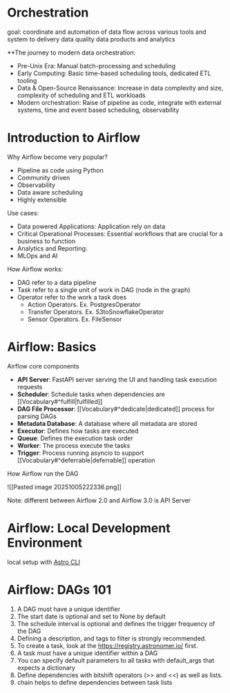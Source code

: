 # Orchestration

goal: coordinate and automation of data flow across various tools and system to delivery data quality data products and analytics 

**The journey to modern data orchestration:

* Pre-Unix Era: Manual batch-processing and scheduling 
* Early Computing: Basic time-based scheduling tools, dedicated ETL tooling 
* Data & Open-Source Renaissance: Increase in data complexity and size, complexity of scheduling and ETL workloads
* Modern orchestration: Raise of pipeline as code, integrate with external systems, time and event based scheduling, observability

# Introduction to Airflow

Why Airflow become very popular?
* Pipeline as code using Python
* Community driven
* Observability 
* Data aware scheduling 
* Highly extensible 

Use cases: 
* Data powered Applications: Application rely on data 
* Critical Operational Processes: Essential workflows that are crucial for a business to function
* Analytics and Reporting: 
* MLOps and AI

How Airflow works:
* DAG refer to a data pipeline 
* Task refer to a single unit of work in DAG (node in the graph)
* Operator refer to the work a task does 
	* Action Operators. Ex. PostgresOperator 
	* Transfer Operators. Ex. S3toSnowflakeOperator 
	* Sensor Operators. Ex. FileSensor

# Airflow: Basics

Airflow core components 
* **API Server**: FastAPI server serving the UI and handling task execution requests
* **Scheduler**: Schedule tasks when dependencies are [[Vocabulary#^fulfill|fulfilled]]
* **DAG File Processor**: [[Vocabulary#^dedicate|dedicated]] process for parsing DAGs
* **Metadata Database**: A database where all metadata are stored 
* **Executor**: Defines how tasks are executed
* **Queue**: Defines the execution task order 
* **Worker**: The process execute the tasks
* **Trigger**: Process running asyncio to support [[Vocabulary#^deferrable|deferrable]] operation

How Airflow run the DAG

![[Pasted image 20251005222336.png]]

Note: different between Airflow 2.0 and Airflow 3.0 is API Server


# Airflow: Local Development Environment

local setup with [Astro CLI](https://github.com/astronomer/astro-cli)

# Airflow: DAGs 101

1. A DAG must have a unique identifier
2. The start date is optional and set to None by default
3. The schedule interval is optional and defines the trigger frequency of the DAG
4. Defining a description, and tags to filter is strongly recommended.
5. To create a task, look at the https://registry.astronomer.io/ first.
6. A task must have a unique identifier within a DAG
7. You can specify default parameters to all tasks with default_args that expects a dictionary
8. Define dependencies with bitshift operators (>> and <<) as well as lists.
9. chain helps to define dependencies between task lists

